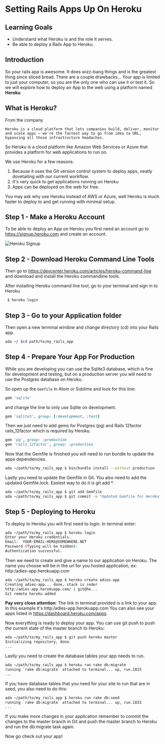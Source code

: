 
# Setting Rails Apps Up On Heroku

## Learning Goals
-  Understand what Heroku is and the role it serves.
- Be able to deploy  a Rails App to Heroku.

## Introduction
So your rails app is awesome.  It does wizz-bang things and is the greatest thing since sliced bread.  There are a couple drawbacks... Your app is limited to just your computer, so you are the only one who can use it or test it.  So we will explore how to deploy an App to the web using a platform named **Heroku**.

## What is Heroku?
From the company
```
Heroku is a cloud platform that lets companies build, deliver, monitor and scale apps — we're the fastest way to go from idea to URL, bypassing all those infrastructure headaches.
```
So Heroku is a cloud platform like Amazon Web Services or Azure that provides a platform for web applications to run on.  

We use Heroku for a few reasons:

1.  Because it uses the Git version control system to deploy apps, neatly dovetailing with our current workflow.  
2.  It's very quick to get applications running on Heroku
3.  Apps can be deployed on the web for free.

You may ask why use Heroku instead of AWS or Azure, well Heroku is much faster to deploy to and get running with minimal setup.  

## Step 1 - Make a Heroku Account
To be able to deploy an App on Heroku you first need an account go to https://signup.heroku.com and create an account. 

![Heroku Signup](images/heroku.png)


## Step 2 - Download Heroku Command Line Tools

Then go to https://devcenter.heroku.com/articles/heroku-command-line and download and install the Heroku commandline tools.

After installing Heroku command line tool, go to your terminal and sign in to Heroku

```bash
 $ heroku login
```

## Step 3 - Go to your Application folder

Then open a new terminal window and change directory (cd) into your Rails app.

```bash
ada ~/ $cd path/to/my_rails_app
```

## Step 4 - Prepare Your App For Production

While you are developing you can use the Sqlite3 database, which is fine for development and testing, but on a production server you will need to use the Postgres database on Heroku.  

So open up the `Gemfile` in Atom or Sublime and look for this line:
```ruby
gem 'sqlite'
```
and change the line to only use Sqlite on development.  
```ruby
gem 'sqlite3', group: [:development, :test]
```

Then we just need to add gems for Postgres (pg) and Rails 12factor rails_12factor which is required by Heroku.
```ruby
gem 'pg', group: :production
gem 'rails_12factor', group: :production
```
Now that the Gemfile is finished you will need to run bundle to update the apps dependencies.
```bash
ada ~/path/to/my_rails_app $ bin/bundle install --without production
```
Lastly you need to update the Gemfile in Git. You also need to add the updated Gemfile.lock. Easiest way to do it is git add *.
```bash
ada ~/path/to/my_rails_app $ git add Gemfile
ada ~/path/to/my_rails_app $ git commit -m "Updated Gemfile for Heroku"
```

## Step 5 - Deploying to Heroku

To deploy to Heroku you will first need to login.  In terminal enter:
```bash
ada ~/path/to/my_rails_app $ heroku login
Enter your Heroku credentials.
Email:  YOUR-EMAIL-HERE@SOMEWHERE.NET
Password (Typing will be hidden):  
Authentication successful.
```

Then we need to create and give a name to our application on Heroku. 
The name you choose will be in the url for you hosted application, ex: http:/adies-app.herokuapp.com
```bash
ada ~/path/to/my_rails_app $ heroku create adies-app
Creating adies-app... done, stack is ceder
http:/adies-app.herokuapp.com/ | git@he...
Git remote heroku added
```

**Pay very close attention**:  The link in terminal provided is a link to your app.  In this example it's http:/adies-app.herokuapp.com  You can also see your apps listed in https://dashboard.heroku.com/apps.  

Now everything is ready to deploy your app.  You can use git push to push the current state of the master branch to Heroku:

```bash
ada ~/path/to/my_rails_app $ git push heroku master
Initializing repository, done.
...
```

Lastly you need to create the database tables your app needs to run.

```bash
ada ~/path/to/my_rails_app $ heroku run rake db:migrate
running `rake db:migrate` attached to terminal... up, run.1833
...
```
If you have database tables that you need for your site to run that are in seed, you also need to do this:

```bash
ada ~/path/to/my_rails_app $ heroku run rake db:seed
running `rake db:migrate` attached to terminal... up, run.1833
...
```

If you make more changes in your application remember to commit the changes to the master branch in Git and push the master branch to Heroku and run the db:migrate task again.  

Now go check out your app!
